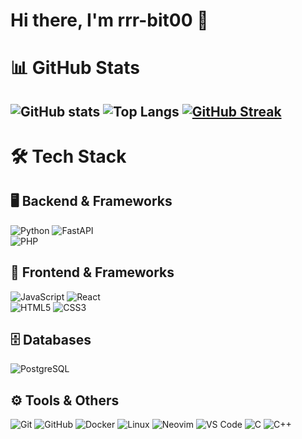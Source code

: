 # Hi there, I'm rrr-bit00 👋

# 📊 GitHub Stats

![GitHub stats](https://github-readme-stats.vercel.app/api?username=rrr-bit00&show_icons=true&theme=tokyonight)
![Top Langs](https://github-readme-stats.vercel.app/api/top-langs/?username=rrr-bit00&layout=compact&theme=tokyonight)
[![GitHub Streak](https://github-readme-streak-stats.herokuapp.com?user=rrr-bit00)](https://git.io/streak-stats)
---

# 🛠 Tech Stack

## 🖥 Backend & Frameworks
![Python](https://img.shields.io/badge/Python-3776AB?style=flat&logo=python&logoColor=white)
![FastAPI](https://img.shields.io/badge/FastAPI-009688?style=flat&logo=fastapi&logoColor=white)
<br>
![PHP](https://img.shields.io/badge/PHP-777BB4?style=flat&logo=php&logoColor=white) 

## 🎨 Frontend & Frameworks
![JavaScript](https://img.shields.io/badge/JavaScript-F7DF1E?style=flat&logo=javascript&logoColor=black)
![React](https://img.shields.io/badge/React-61DAFB?style=flat&logo=react&logoColor=black)
<br>
![HTML5](https://img.shields.io/badge/HTML5-E34F26?style=flat&logo=html5&logoColor=white)
![CSS3](https://img.shields.io/badge/CSS3-1572B6?style=flat&logo=css3&logoColor=white)

## 🗄 Databases
![PostgreSQL](https://img.shields.io/badge/PostgreSQL-4169E1?style=flat&logo=postgresql&logoColor=white)

## ⚙️ Tools & Others
![Git](https://img.shields.io/badge/Git-F05032?style=flat&logo=git&logoColor=white)
![GitHub](https://img.shields.io/badge/GitHub-181717?style=flat&logo=github&logoColor=white)
![Docker](https://img.shields.io/badge/Docker-2496ED?style=flat&logo=docker&logoColor=white)
![Linux](https://img.shields.io/badge/Linux-FCC624?style=flat&logo=linux&logoColor=black)
![Neovim](https://img.shields.io/badge/Neovim-57A143?style=flat&logo=neovim&logoColor=white)
![VS Code](https://img.shields.io/badge/VS%20Code-007ACC?style=flat&logo=visualstudiocode&logoColor=white)
![C](https://img.shields.io/badge/C-A8B9CC?style=flat&logo=c&logoColor=white)
![C++](https://img.shields.io/badge/C++-00599C?style=flat&logo=cplusplus&logoColor=white)

